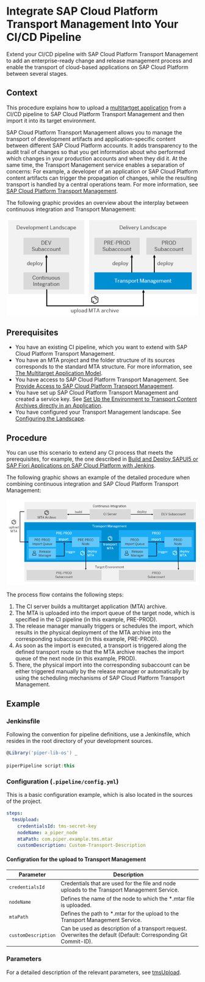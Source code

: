 # Integrate SAP Cloud Platform Transport Management Into Your CI/CD Pipeline

Extend your CI/CD pipeline with SAP Cloud Platform Transport Management to add an enterprise-ready change and release management process and enable the transport of cloud-based applications on SAP Cloud Platform between several stages.

## Context

This procedure explains how to upload a [multitartget application](https://www.sap.com/documents/2016/06/e2f618e4-757c-0010-82c7-eda71af511fa.html) from a CI/CD pipeline to SAP Cloud Platform Transport Management and then import it into its target environment.

SAP Cloud Platform Transport Management allows you to manage the transport of development artifacts and application-specific content between different SAP Cloud Platform accounts. It adds transparency to the audit trail of changes so that you get information about who performed which changes in your production accounts and when they did it. At the same time, the Transport Management service enables a separation of concerns: For example, a developer of an application or SAP Cloud Platform content artifacts can trigger the propagation of changes, while the resulting transport is handled by a central operations team. For more information, see [SAP Cloud Platform Transport Management](https://help.sap.com/viewer/product/TRANSPORT_MANAGEMENT_SERVICE/Cloud/en-US).

The following graphic provides an overview about the interplay between continuous integration and Transport Management:

![Interplay of CI and Transport Management](../images/Interplay_TMS.png "Interplay of CI and Transport Management")

## Prerequisites

* You have an existing CI pipeline, which you want to extend with SAP Cloud Platform Transport Management.
* You have an MTA project and the folder structure of its sources corresponds to the standard MTA structure. For more information, see [The Multitarget Application Model](https://www.sap.com/documents/2016/06/e2f618e4-757c-0010-82c7-eda71af511fa.html).
* You have access to SAP Cloud Platform Transport Management. See [Provide Access to SAP Cloud Platform Transport Management](https://help.sap.com/viewer/7f7160ec0d8546c6b3eab72fb5ad6fd8/Cloud/en-US/13894bed9e2d4b25aa34d03d002707f9.html).
* You have set up SAP Cloud Platform Transport Management and created a service key. See [Set Up the Environment to Transport Content Archives directly in an Application](https://help.sap.com/viewer/7f7160ec0d8546c6b3eab72fb5ad6fd8/Cloud/en-US/8d9490792ed14f1bbf8a6ac08a6bca64.html).
* You have configured your Transport Management landscape. See [Configuring the Landscape](https://help.sap.com/viewer/7f7160ec0d8546c6b3eab72fb5ad6fd8/Cloud/en-US/3e7b04236d804a4eb80e42c6360209f1.html).

## Procedure

You can use this scenario to extend any CI process that meets the prerequisites, for example, the one described in [Build and Deploy SAPUI5 or SAP Fiori Applications on SAP Cloud Platform with Jenkins](https://sap.github.io/jenkins-library/scenarios/ui5-sap-cp/Readme/).

The following graphic shows an example of the detailed procedure when combining continuous integration and SAP Cloud Platform Transport Management:

![Detailed Procedure When Combining CI and SAP Cloud Platform Transport Management](../images/Detailed_Process_TMS.png "Detailed Procedure When Combining CI and SAP Cloud Platform Transport Management")

The process flow contains the following steps:

1. The CI server builds a multitarget application (MTA) archive.
1. The MTA is uploaded into the import queue of the target node, which is specified in the CI pipeline (in this example, PRE-PROD).
1. The release manager manually triggers or schedules the import, which results in the physical deployment of the MTA archive into the corresponding subaccount (in this example, PRE-PROD).
1. As soon as the import is executed, a transport is triggered along the defined transport route so that the MTA archive reaches the import queue of the next node (in this example, PROD).
1. There, the physical import into the corresponding subaccount can be either triggered manually by the release manager or automatically by using the scheduling mechanisms of SAP Cloud Platform Transport Management.

## Example

### Jenkinsfile

Following the convention for pipeline definitions, use a Jenkinsfile, which resides in the root directory of your development sources.

```groovy
@Library('piper-lib-os') _

piperPipeline script:this
```

### Configuration (`.pipeline/config.yml`)

This is a basic configuration example, which is also located in the sources of the project.

```yaml
steps:
  tmsUpload:
    credentialsId: tms-secret-key
    nodeName: a_piper_node
    mtaPath: com.piper.example.tms.mtar
    customDescription: Custom-Transport-Description
```

#### Configration for the upload to Transport Management

| Parameter          | Description |
| -------------------|-------------|
| `credentialsId` |Credentials that are used for the file and node uploads to the Transport Management Service.|
| `nodeName`|Defines the name of the node to which the *.mtar file is uploaded.|
| `mtaPath`|Defines the path to *.mtar for the upload to the Transport Management Service.|
| `customDescription`| Can be used as description of a transport request. Overwrites the default (Default: Corresponding Git Commit-ID).|

### Parameters

For a detailed description of the relevant parameters, see [tmsUpload](../../../steps/tmsUpload/).
